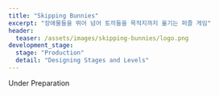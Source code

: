 ```yaml
---
title: "Skipping Bunnies"
excerpt: "장애물들을 뛰어 넘어 토끼들을 목적지까지 옮기는 퍼즐 게임"
header:
  teaser: /assets/images/skipping-bunnies/logo.png
development_stage:
  stage: "Production"
  detail: "Designing Stages and Levels"
---
```


Under Preparation